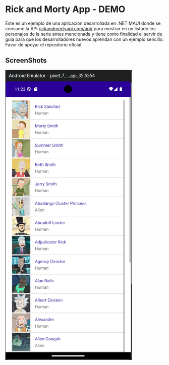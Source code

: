 # Rick and Morty App - DEMO

Este es un ejemplo de una aplicación desarrollada en .NET MAUI donde se consume la API [rickandmortyapi.com/api/](https://rickandmortyapi.com/api/character) para mostrar en un listado los personajes de la serie antes mencionada y tiene como finalidad el servir de guia para que los desarrolladores nuevos aprendan con un ejemplo sencillo.
Favor de apoyar el repositorio oficial.

## ScreenShots
![MainPage](images/ScreenShot01.png)

